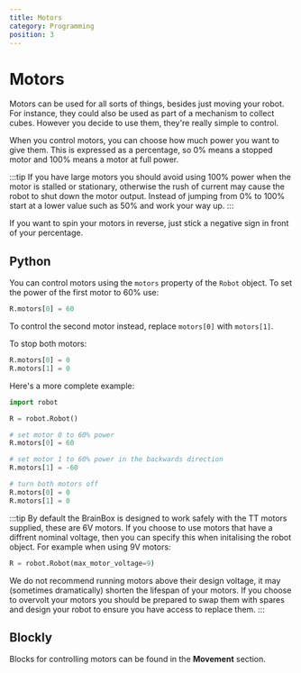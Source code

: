 ```yaml
---
title: Motors
category: Programming
position: 3
---
```

# Motors

Motors can be used for all sorts of things, besides just moving your robot. For instance, they could also be used as part of a mechanism to collect cubes. However you decide to use them, they're really simple to control.

When you control motors, you can choose how much power you want to give them. This is expressed as a percentage, so 0% means a stopped motor and 100% means a motor at full power.

:::tip
If you have large motors you should avoid using 100% power when the motor is stalled or stationary, otherwise the rush of current may cause the robot to shut down the motor output. Instead of jumping from 0% to 100% start at a lower value such as 50% and work your way up.
:::

If you want to spin your motors in reverse, just stick a negative sign in front of your percentage.

## Python

You can control motors using the `motors` property of the `Robot` object. To set the power of the first motor to 60% use:

```python
R.motors[0] = 60
```

To control the second motor instead, replace `motors[0]` with `motors[1]`.

To stop both motors:

```python
R.motors[0] = 0
R.motors[1] = 0
```

Here's a more complete example:

```python
import robot

R = robot.Robot()

# set motor 0 to 60% power
R.motors[0] = 60

# set motor 1 to 60% power in the backwards direction
R.motors[1] = -60

# turn both motors off
R.motors[0] = 0
R.motors[1] = 0
```

:::tip
By default the BrainBox is designed to work safely with the TT motors supplied, these are 6V motors. If you choose to use motors that have a diffrent nominal voltage, then you can specify this when initalising the robot object. For example when using 9V motors:

```python
R = robot.Robot(max_motor_voltage=9)
```

We do not recommend running motors above their design voltage, it may (sometimes dramatically) shorten the lifespan of your motors. If you choose to overvolt your motors you should be prepared to swap them with spares and design your robot to ensure you have access to replace them.
:::

## Blockly

Blocks for controlling motors can be found in the **Movement** section.
